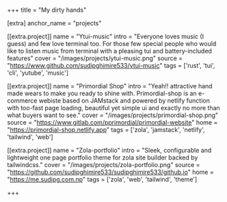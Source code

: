 +++
title = "My dirty hands"

[extra]
anchor_name = "projects"

[[extra.project]]
name = "Ytui-music"
intro = "Everyone loves music (I guess) and few love terminal too. For those few special people who would like to listen music from terminal with a pleasing tui and battery-included features"
cover = "/images/projects/ytui-music.png"
source = "https://www.github.com/sudipghimire533/ytui-music"
tags = ['rust', 'tui', 'cli', 'yutube', 'music']

[[extra.project]]
name = "Primordial Shop"
intro = "Yeah!! attractive hand made wears to make you ready to shine with. Primordial-shop is an e-commerce webiste based on JAMstack and powered by netlify function with too-fast page loading, beautiful yet simple ui and exactly no more than what buyers want to see."
cover = "/images/projects/primordial-shop.png"
source = "https://www.gitlab.com/pprimordial/primordial-website"
home = "https://primordial-shop.netlify.app"
tags = ['zola', 'jamstack', 'netlify', 'tailwind', 'web']

[[extra.project]]
name = "Zola-portfolio"
intro = "Sleek, configurable and lightweight one page portfolio theme for zola site builder backed by tailwindcss."
cover = "/images/projects/zola-portfolio.png"
source = "https://github.com/sudipghimire533/sudipghimire533/github.io"
home = "https://me.sudipg.com.np"
tags = ['zola', 'web', 'tailwind', 'theme']


+++


